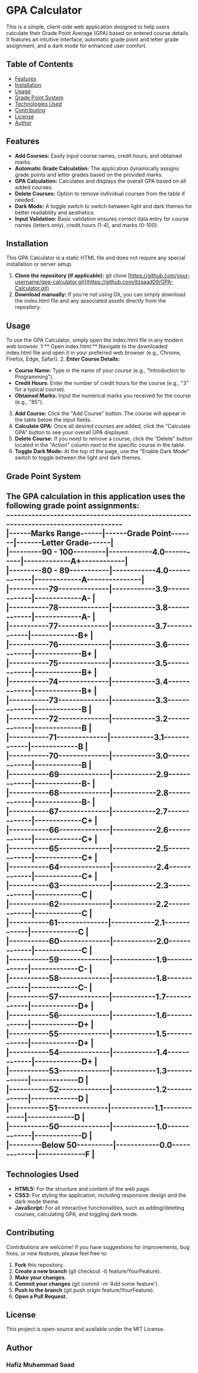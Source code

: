 # GPA Calculator

This is a simple, client-side web application designed to help users calculate their Grade Point Average (GPA) based on entered course details. It features an intuitive interface, automatic grade point and letter grade assignment, and a dark mode for enhanced user comfort.

## Table of Contents
- [Features](#features)
- [Installation](#installation)
- [Usage](#usage)
- [Grade Point System](#grade-point-system)
- [Technologies Used](#technologies-used)
- [Contributing](#contibuting)
- [License](#license)
- [Author](#author)

## Features
- **Add Courses:** Easily input course names, credit hours, and obtained marks.
- **Automatic Grade Calculation:** The application dynamically assigns grade points and letter grades based on the provided marks.
- **GPA Calculation:** Calculates and displays the overall GPA based on all added courses.
- **Delete Courses:** Option to remove individual courses from the table if needed.
- **Dark Mode:** A toggle switch to switch between light and dark themes for better readability and aesthetics.
- **Input Validation:** Basic validation ensures correct data entry for course names (letters only), credit hours (1-4), and marks (0-100).

## Installation
This GPA Calculator is a static HTML file and does not require any special installation or server setup.
1. **Clone the repository (if applicable):**
   git clone [https://github.com/your-username/gpa-calculator.git](https://github.com/itzsaad09/GPA-Calculator.git)
2. **Download manually:**
   If you're not using Git, you can simply download the index.html file and any associated assets directly from the repository.

## Usage
To use the GPA Calculator, simply open the index.html file in any modern web browser.
1.** Open index.html:** Navigate to the downloaded index.html file and open it in your preferred web browser (e.g., Chrome, Firefox, Edge, Safari).
2. **Enter Course Details:**
   - **Course Name:** Type in the name of your course (e.g., "Introduction to Programming").
   - **Credit Hours:** Enter the number of credit hours for the course (e.g., "3" for a typical course).
   - **Obtained Marks:** Input the numerical marks you received for the course (e.g., "85").
3. **Add Course:** Click the "Add Course" button. The course will appear in the table below the input fields.
4. **Calculate GPA:** Once all desired courses are added, click the "Calculate GPA" button to see your overall GPA displayed.
5. **Delete Course:** If you need to remove a course, click the "Delete" button located in the "Action" column next to the specific course in the table.
6. **Toggle Dark Mode:** At the top of the page, use the "Enable Dark Mode" switch to toggle between the light and dark themes.

## Grade Point System
The GPA calculation in this application uses the following grade point assignments:<br/>
-----------------------------------------------------------------------------------<br/>
|------**Marks Range**------|------**Grade Point**-------|-------**Letter Grade**------|<br/>
|---------90 - 100---------|------------4.0-----------|-------------A+------------|<br/>
|---------80 - 89-----------|------------4.0-------------|-------------A---------------|<br/>
|-----------79--------------|------------3.9-------------|-------------A-              |<br/>
|-----------78--------------|------------3.8-------------|-------------A-              |<br/>
|-----------77--------------|------------3.7-------------|-------------B+              |<br/>
|-----------76--------------|------------3.6-------------|-------------B+              |<br/>
|-----------75--------------|------------3.5-------------|-------------B+              |<br/>
|-----------74--------------|------------3.4-------------|-------------B+              |<br/>
|-----------73--------------|------------3.3-------------|-------------B               |<br/>
|-----------72--------------|------------3.2-------------|-------------B               |<br/>
|-----------71--------------|------------3.1-------------|-------------B               |<br/>
|-----------70--------------|------------3.0-------------|-------------B               |<br/>
|-----------69--------------|------------2.9-------------|-------------B-              |<br/>
|-----------68--------------|------------2.8-------------|-------------B-              |<br/>
|-----------67--------------|------------2.7-------------|-------------C+              |<br/>
|-----------66--------------|------------2.6-------------|-------------C+              |<br/>
|-----------65--------------|------------2.5-------------|-------------C+              |<br/>
|-----------64--------------|------------2.4-------------|-------------C+              |<br/>
|-----------63--------------|------------2.3-------------|-------------C               |<br/>
|-----------62--------------|------------2.2-------------|-------------C               |<br/>
|-----------61--------------|------------2.1-------------|-------------C               |<br/>
|-----------60--------------|------------2.0-------------|-------------C               |<br/>
|-----------59--------------|------------1.9-------------|-------------C-              |<br/>
|-----------58--------------|------------1.8-------------|-------------C-              |<br/>
|-----------57--------------|------------1.7-------------|-------------D+              |<br/>
|-----------56--------------|------------1.6-------------|-------------D+              |<br/>
|-----------55--------------|------------1.5-------------|-------------D+              |<br/>
|-----------54--------------|------------1.4-------------|-------------D+              |<br/>
|-----------53--------------|------------1.3-------------|-------------D               |<br/>
|-----------52--------------|------------1.2-------------|-------------D               |<br/>
|-----------51--------------|------------1.1-------------|-------------D               |<br/>
|-----------50--------------|------------1.0-------------|-------------D               |<br/>
|---------Below 50----------|------------0.0-------------|-------------F               |<br/>
---------------------------------------------------------------------------------------

## Technologies Used
- **HTML5:** For the structure and content of the web page.
- **CSS3:** For styling the application, including responsive design and the dark mode theme.
- **JavaScript:** For all interactive functionalities, such as adding/deleting courses, calculating GPA, and toggling dark mode.

## Contributing
Contributions are welcome! If you have suggestions for improvements, bug fixes, or new features, please feel free to:
1. **Fork** this repository.
2. **Create a new branch** (git checkout -b feature/YourFeature).
3. **Make your changes.**
4. **Commit your changes** (git commit -m 'Add some feature').
5. **Push to the branch** (git push origin feature/YourFeature).
6. **Open a Pull Request.**

## License
This project is open-source and available under the MIT License.

## Author
### Hafiz Muhammad Saad
